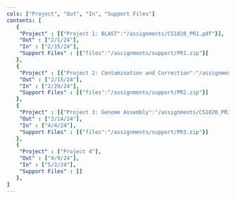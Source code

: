 ```yaml
---
cols: ["Project", "Out", "In", "Support Files"]
contents: [
   {
    "Project" : [{"Project 1: BLAST":"/assignments/CS1820_PR1.pdf"}],
    "Out" : ["2/1/24"],
    "In" : ["2/15/24"],
    "Support Files" : [{"files":"/assignments/support/PR1.zip"}]
   },
   {
    "Project" : [{"Project 2: Contamination and Correction":"/assignments/CS1820_PR2.pdf"}],
    "Out" : ["2/15/24"],
    "In" : ["2/29/24"],
    "Support Files" : [{"files":"/assignments/support/PR2.zip"}]
   },
   {
    "Project" : [{"Project 3: Genome Assembly":"/assignments/CS1820_PR3.pdf"}],
    "Out" : ["3/14/24"],
    "In" : ["4/4/24"], 
    "Support Files" : [{"files":"/assignments/support/PR3.zip"}]
   },
   {
    "Project" : ["Project 4"],
    "Out" : ["4/9/24"],
    "In" : ["5/2/24"],
    "Support Files" : []
   },
]
---
```

<!-- the link format: {"Project 1: Alignment": "https://google.com"} -->